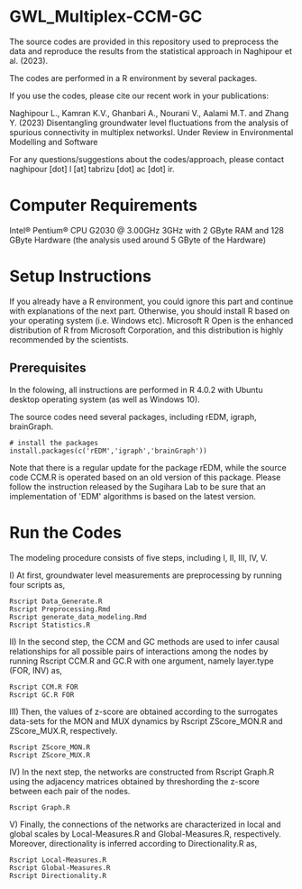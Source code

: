 # GWL_Multiplex-CCM-GC
The source codes are provided in this repository used to preprocess the data and reproduce the results from the statistical approach in Naghipour et al. (2023).

The codes are performed in a R environment by several packages.

If you use the codes, please cite our recent work in your publications:

Naghipour L., Kamran K.V., Ghanbari A., Nourani V., Aalami M.T. and Zhang Y. (2023) Disentangling groundwater level fluctuations from the analysis of spurious connectivity in multiplex networksl. Under Review in Environmental Modelling and Software 

For any questions/suggestions about the codes/approach, please contact naghipour [dot] l [at] tabrizu [dot] ac [dot] ir.

# Computer Requirements
Intel® Pentium® CPU G2030 @ 3.00GHz 3GHz with 2 GByte RAM and 128 GByte Hardware (the analysis used around 5 GByte of the Hardware)

# Setup Instructions
If you already have a R environment, you could ignore this part and continue with explanations of the next part. Otherwise, you should install R based on your operating system (i.e. Windows etc). Microsoft R Open is the enhanced distribution of R from Microsoft Corporation, and this distribution is highly recommended by the scientists.  

## Prerequisites
In the folowing, all instructions are performed in R 4.0.2 with Ubuntu desktop operating system (as well as Windows 10). 

The source codes need several packages, including rEDM, igraph, brainGraph.

```{r}
# install the packages
install.packages(c('rEDM','igraph','brainGraph'))
```

Note that there is a regular update for the package rEDM, while the source code CCM.R is operated based on an old version of this package. Please follow the instruction released by the Sugihara Lab to be sure that an implementation of 'EDM' algorithms is based on the latest version. 

# Run the Codes
The modeling procedure consists of five steps, including I, II, III, IV, V.

I) At first, groundwater level measurements are preprocessing by running four scripts as,

```{r}
Rscript Data_Generate.R
Rscript Preprocessing.Rmd
Rscript generate_data_modeling.Rmd
Rscript Statistics.R
```

II) In the second step, the CCM and GC methods are used to infer causal relationships for all possible pairs of interactions among the nodes by running Rscript CCM.R and GC.R with one argument, namely layer.type (FOR, INV) as,

```{r}
Rscript CCM.R FOR
Rscript GC.R FOR
```

III) Then, the values of z-score are obtained according to the surrogates data-sets for the MON and MUX dynamics by Rscript ZScore_MON.R and ZScore_MUX.R, respectively. 

```{r}
Rscript ZScore_MON.R 
Rscript ZScore_MUX.R 
```

IV) In the next step, the networks are constructed from Rscript Graph.R using the adjacency matrices obtained by threshording the z-score between each pair of the nodes.

```{r}
Rscript Graph.R
```

V) Finally, the connections of the networks are characterized in local and global scales by Local-Measures.R and Global-Measures.R, respectively. Moreover, directionality is inferred according to Directionality.R as,

```{r}
Rscript Local-Measures.R 
Rscript Global-Measures.R 
Rscript Directionality.R
```
